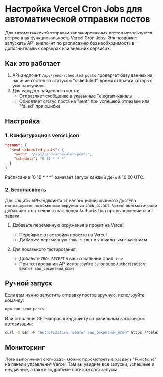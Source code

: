 # Настройка Vercel Cron Jobs для автоматической отправки постов

Для автоматической отправки запланированных постов используется встроенная функциональность Vercel Cron Jobs. Это позволяет запускать API-эндпоинт по расписанию без необходимости в дополнительных серверах или внешних сервисах.

## Как это работает

1. API-эндпоинт `/api/send-scheduled-posts` проверяет базу данных на наличие постов со статусом "scheduled", время отправки которых уже наступило.
2. Для каждого найденного поста:
   - Отправляет сообщение в указанные Telegram-каналы
   - Обновляет статус поста на "sent" при успешной отправке или "failed" при ошибке

## Настройка

### 1. Конфигурация в vercel.json

```json
"crons": {
  "send-scheduled-posts": {
    "path": "/api/send-scheduled-posts",
    "schedule": "0 10 * * *"
  }
}
```

Расписание "0 10 * * *" означает запуск каждый день в 10:00 UTC.

### 2. Безопасность

Для защиты API-эндпоинта от несанкционированного доступа используется переменная окружения `CRON_SECRET`. Vercel автоматически добавляет этот секрет в заголовок Authorization при выполнении cron-задачи.

1. Добавьте переменную окружения в проект на Vercel:
   - Перейдите в настройки проекта на Vercel
   - Добавьте переменную `CRON_SECRET` с уникальным значением
   
2. Для локального тестирования:
   - Добавьте `CRON_SECRET` в ваш локальный файл `.env`
   - При тестировании API используйте заголовок `Authorization: Bearer ваш_секретный_ключ`

## Ручной запуск

Если вам нужно запустить отправку постов вручную, используйте команду:

```bash
npm run send-posts
```

Или отправьте GET-запрос к эндпоинту с правильным заголовком авторизации:

```bash
curl -X GET -H "Authorization: Bearer ваш_секретный_ключ" https://telexa.vercel.app/api/send-scheduled-posts
```

## Мониторинг

Логи выполнения cron-задач можно просмотреть в разделе "Functions" на панели управления Vercel. Там вы увидите все запуски, успешные и неудачные, а также подробные логи каждого запуска. 